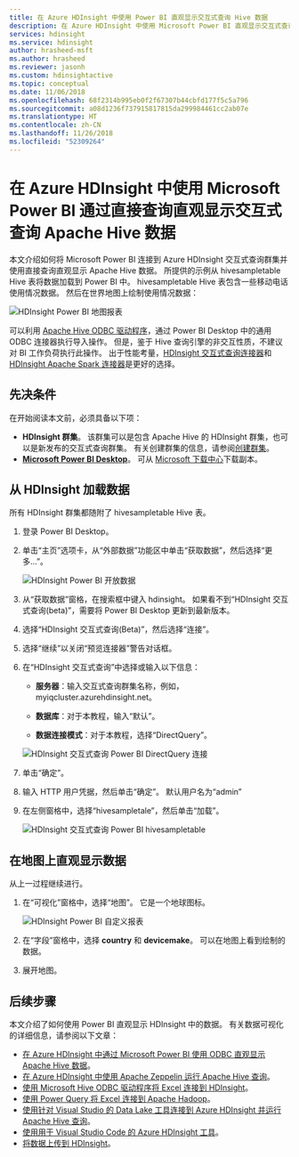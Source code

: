 ```yaml
---
title: 在 Azure HDInsight 中使用 Power BI 直观显示交互式查询 Hive 数据
description: 在 Azure HDInsight 中使用 Microsoft Power BI 直观显示交互式查询 Hive 数据
services: hdinsight
ms.service: hdinsight
author: hrasheed-msft
ms.author: hrasheed
ms.reviewer: jasonh
ms.custom: hdinsightactive
ms.topic: conceptual
ms.date: 11/06/2018
ms.openlocfilehash: 68f2314b995eb0f2f67307b44cbfd177f5c5a796
ms.sourcegitcommit: a08d1236f737915817815da299984461cc2ab07e
ms.translationtype: HT
ms.contentlocale: zh-CN
ms.lasthandoff: 11/26/2018
ms.locfileid: "52309264"
---
```

# <a name="visualize-interactive-query-apache-hive-data-with-microsoft-power-bi-using-direct-query-in-azure-hdinsight"></a>在 Azure HDInsight 中使用 Microsoft Power BI 通过直接查询直观显示交互式查询 Apache Hive 数据

本文介绍如何将 Microsoft Power BI 连接到 Azure HDInsight 交互式查询群集并使用直接查询直观显示 Apache Hive 数据。 所提供的示例从 hivesampletable Hive 表将数据加载到 Power BI 中。 hivesampletable Hive 表包含一些移动电话使用情况数据。 然后在世界地图上绘制使用情况数据：

![HDInsight Power BI 地图报表](./media/apache-hadoop-connect-hive-power-bi-directquery/hdinsight-power-bi-visualization.png)

可以利用 [Apache Hive ODBC 驱动程序](../hadoop/apache-hadoop-connect-hive-power-bi.md)，通过 Power BI Desktop 中的通用 ODBC 连接器执行导入操作。 但是，鉴于 Hive 查询引擎的非交互性质，不建议对 BI 工作负荷执行此操作。 出于性能考量，[HDInsight 交互式查询连接器](./apache-hadoop-connect-hive-power-bi-directquery.md)和 [HDInsight Apache Spark 连接器](https://docs.microsoft.com/power-bi/spark-on-hdinsight-with-direct-connect)是更好的选择。

## <a name="prerequisites"></a>先决条件
在开始阅读本文前，必须具备以下项：

* **HDInsight 群集**。 该群集可以是包含 Apache Hive 的 HDInsight 群集，也可以是新发布的交互式查询群集。 有关创建群集的信息，请参阅[创建群集](../hadoop/apache-hadoop-linux-tutorial-get-started.md#create-cluster)。
* **[Microsoft Power BI Desktop](https://powerbi.microsoft.com/desktop/)**。 可从 [Microsoft 下载中心](https://www.microsoft.com/download/details.aspx?id=45331)下载副本。

## <a name="load-data-from-hdinsight"></a>从 HDInsight 加载数据

所有 HDInsight 群集都随附了 hivesampletable Hive 表。

1. 登录 Power BI Desktop。

2. 单击“主页”选项卡，从“外部数据”功能区中单击“获取数据”，然后选择“更多...”。

    ![HDInsight Power BI 开放数据](./media/apache-hadoop-connect-hive-power-bi-directquery/hdinsight-power-bi-open-odbc.png)
    
3. 从“获取数据”窗格，在搜索框中键入 hdinsight。 如果看不到“HDInsight 交互式查询(beta)”，需要将 Power BI Desktop 更新到最新版本。

4. 选择“HDInsight 交互式查询(Beta)”，然后选择“连接”。

5. 选择“继续”以关闭“预览连接器”警告对话框。

6. 在“HDInsight 交互式查询”中选择或输入以下信息：

    - **服务器**：输入交互式查询群集名称，例如，myiqcluster.azurehdinsight.net。

    - **数据库**：对于本教程，输入“默认”。
    
    - **数据连接模式**：对于本教程，选择“DirectQuery”。

    ![HDInsight 交互式查询 Power BI DirectQuery 连接](./media/apache-hadoop-connect-hive-power-bi-directquery/hdinsight-interactive-query-power-bi-connect.png)

7. 单击“确定”。

8. 输入 HTTP 用户凭据，然后单击“确定”。 默认用户名为“admin”

9. 在左侧窗格中，选择“hivesampletale”，然后单击“加载”。

    ![HDInsight 交互式查询 Power BI hivesampletable](./media/apache-hadoop-connect-hive-power-bi-directquery/hdinsight-interactive-query-power-bi-hivesampletable.png)

## <a name="visualize-data-on-a-map"></a>在地图上直观显示数据

从上一过程继续进行。

1. 在“可视化”窗格中，选择“地图”。  它是一个地球图标。

    ![HDInsight Power BI 自定义报表](./media/apache-hadoop-connect-hive-power-bi-directquery/hdinsight-power-bi-customize.png)
    
2. 在“字段”窗格中，选择 **country** 和 **devicemake**。 可以在地图上看到绘制的数据。

3. 展开地图。

## <a name="next-steps"></a>后续步骤
本文介绍了如何使用 Power BI 直观显示 HDInsight 中的数据。  有关数据可视化的详细信息，请参阅以下文章：

* [在 Azure HDInsight 中通过 Microsoft Power BI 使用 ODBC 直观显示 Apache Hive 数据](../hadoop/apache-hadoop-connect-hive-power-bi.md)。 
* [在 Azure HDInsight 中使用 Apache Zeppelin 运行 Apache Hive 查询](./../hdinsight-connect-hive-zeppelin.md)。
* [使用 Microsoft Hive ODBC 驱动程序将 Excel 连接到 HDInsight](../hadoop/apache-hadoop-connect-excel-hive-odbc-driver.md)。
* [使用 Power Query 将 Excel 连接到 Apache Hadoop](../hadoop/apache-hadoop-connect-excel-power-query.md)。
* [使用针对 Visual Studio 的 Data Lake 工具连接到 Azure HDInsight 并运行 Apache Hive 查询](../hadoop/apache-hadoop-visual-studio-tools-get-started.md)。
* [使用用于 Visual Studio Code 的 Azure HDInsight 工具](../hdinsight-for-vscode.md)。
* [将数据上传到 HDInsight](./../hdinsight-upload-data.md)。
